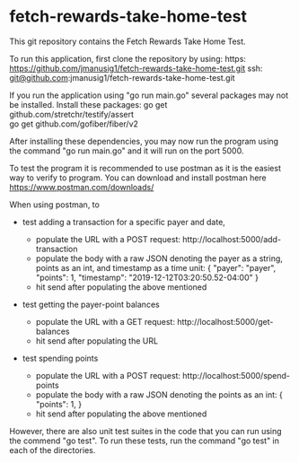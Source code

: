 # fetch-rewards-take-home-test


This git repository contains the Fetch Rewards Take Home Test.

To run this application, first clone the repository by using:
    https: https://github.com/jmanusig1/fetch-rewards-take-home-test.git
    ssh: git@github.com:jmanusig1/fetch-rewards-take-home-test.git

If you run the application using "go run main.go" several packages may not be installed. Install these packages: 
    go get github.com/stretchr/testify/assert  
    go get github.com/gofiber/fiber/v2 

After installing these dependencies, you may now run the program using the command "go run main.go" and it will run on the port 5000.

To test the program it is recommended to use postman as it is the easiest way to verify to program. You can download and install postman here https://www.postman.com/downloads/

When using postman, to 
- test adding a transaction for a specific payer and date, 
    - populate the URL with a POST request: http://localhost:5000/add-transaction
    - populate the body with a raw JSON denoting the payer as a string, points as an int, and timestamp as a time unit: 
        {
            "payer": "payer",
            "points": 1,
            "timestamp": "2019-12-12T03:20:50.52-04:00"
        }
    - hit send after populating the above mentioned

- test getting the payer-point balances
    - populate the URL with a GET request: http://localhost:5000/get-balances
    - hit send after populating the URL

- test spending points
    - populate the URL with a POST request: http://localhost:5000/spend-points
    - populate the body with a raw JSON denoting the points as an int:
        {
            "points": 1,
        }
    - hit send after populating the above mentioned

However, there are also unit test suites in the code that you can run using the commend "go test". To run these tests, run the command "go test" in each of the directories. 
